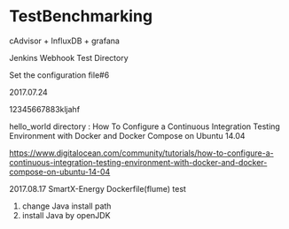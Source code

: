 # TestBenchmarking

cAdvisor + InfluxDB + grafana

Jenkins Webhook Test Directory

Set the configuration file#6

2017.07.24

12345667883kljahf

hello_world directory
: How To Configure a Continuous Integration Testing Environment with Docker and Docker Compose on Ubuntu 14.04

https://www.digitalocean.com/community/tutorials/how-to-configure-a-continuous-integration-testing-environment-with-docker-and-docker-compose-on-ubuntu-14-04

2017.08.17
SmartX-Energy Dockerfile(flume) test
1. change Java install path
2. install Java by openJDK

